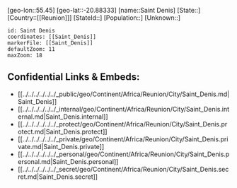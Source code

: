﻿---
location: [-20.88333,55.45]
mapzoom: [7,12] 
mapmarker: city 
type: City
tags:
- geo/City


SpocWebEntityId: 36600
isDeleted: false
confidential: public

---
[geo-lon::55.45]
[geo-lat::-20.88333]
[name::Saint Denis]
[State::]
[Country::[[Reunion]]]
[StateId::]
[Population::]
[Unknown::]


```leaflet
id: Saint Denis
coordinates: [[Saint_Denis]]
markerFile: [[Saint_Denis]]
defaultZoom: 11 
maxZoom: 18
```


## Confidential Links & Embeds: 
- [[../../../../../../_public/geo/Continent/Africa/Reunion/City/Saint_Denis.md|Saint_Denis]] 
- [[../../../../../../_internal/geo/Continent/Africa/Reunion/City/Saint_Denis.internal.md|Saint_Denis.internal]] 
- [[../../../../../../_protect/geo/Continent/Africa/Reunion/City/Saint_Denis.protect.md|Saint_Denis.protect]] 
- [[../../../../../../_private/geo/Continent/Africa/Reunion/City/Saint_Denis.private.md|Saint_Denis.private]] 
- [[../../../../../../_personal/geo/Continent/Africa/Reunion/City/Saint_Denis.personal.md|Saint_Denis.personal]] 
- [[../../../../../../_secret/geo/Continent/Africa/Reunion/City/Saint_Denis.secret.md|Saint_Denis.secret]] 
